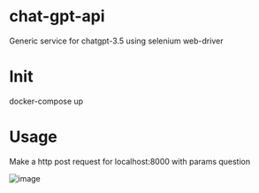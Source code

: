 # chat-gpt-api
Generic service for chatgpt-3.5 using selenium web-driver 

# Init 

docker-compose up 

# Usage 
Make a http post request for localhost:8000 with params question

![image](https://github.com/felipefo/chat-gpt-api/assets/9338367/d17fc7f4-fb37-4b70-b996-1a511b038d3d)


